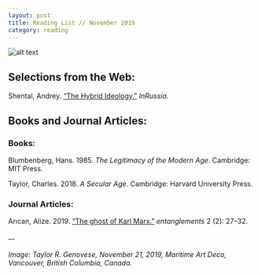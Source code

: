 ```yaml
---
layout: post
title: Reading List // November 2019
category: reading
---
```


![alt text](https://trgenovese.github.io/blog/images/nov19reading.jpg)

## Selections from the Web:
Shental, Andrey. [“The Hybrid Ideology.”](http://inrussia.com/the-hybrid-ideology) *InRussia*. 

## Books and Journal Articles:

### Books:
Blumbenberg, Hans. 1985. *The Legitimacy of the Modern Age*. Cambridge: MIT Press.

Taylor, Charles. 2018. *A Secular Age*. Cambridge: Harvard University Press.

### Journal Articles:
Arıcan, Alize. 2019. [“The ghost of Karl Marx.”](https://entanglementsjournal.org/the-ghost-of-karl-marx/) *entanglements* 2 (2): 27–32.

__
###### Image: Taylor R. Genovese, November 21, 2019, Maritime Art Deco, Vancouver, British Columbia, Canada.
